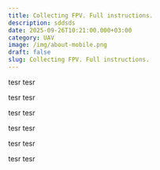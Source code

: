 ```yaml
---
title: Collecting FPV. Full instructions.
description: sddsds
date: 2025-09-26T10:21:00.000+03:00
category: UAV
image: /img/about-mobile.png
draft: false
slug: Collecting FPV. Full instructions.
---
```

tesr
tesr


tesr
tesr


tesr
tesr


tesr
tesr


tesr
tesr


tesr
tesr
